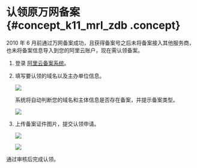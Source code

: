 # 认领原万网备案 {#concept_k11_mrl_zdb .concept}

2010 年 6 月前通过万网备案成功，且获得备案号之后未将备案接入其他服务商，也未将备案信息导入到您的阿里云账户，现在需认领备案。

1.  登录 [阿里云备案系统](https://beian.aliyun.com/order/selfBaIndex.htm)。
2.  填写要认领的域名以及主办单位信息。

    ![](http://static-aliyun-doc.oss-cn-hangzhou.aliyuncs.com/assets/img/14201/5532_zh-CN.jpg)

    系统将自动判断您的域名和主体信息是否存在备案，并提示备案类型。

    ![](http://static-aliyun-doc.oss-cn-hangzhou.aliyuncs.com/assets/img/14201/5540_zh-CN.png)

3.  上传备案证件图片，提交认领申请。

    ![](http://static-aliyun-doc.oss-cn-hangzhou.aliyuncs.com/assets/img/14201/5543_zh-CN.png)

    ![](http://static-aliyun-doc.oss-cn-hangzhou.aliyuncs.com/assets/img/14201/5549_zh-CN.png)


通过审核后完成认领。

